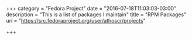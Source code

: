 +++
category = "Fedora Project"
date = "2016-07-18T11:03:03-03:00"
description = "This is a list of packages I maintain"
title = "RPM Packages"
uri = "https://src.fedoraproject.org/user/athoscr/projects"

+++


